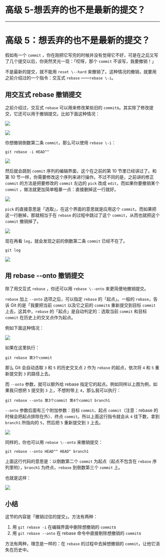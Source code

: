 
# 高级 5-想丢弃的也不是最新的提交？
---

# 高级 5：想丢弃的也不是最新的提交？

假如有一个 `commit` ，你在刚把它写完的时候并没有觉得它不好，可是在之后又写了几个提交以后，你突然灵光一现：「哎呀，那个 `commit` 不该写，我要撤销！」

不是最新的提交，就不能用 `reset \--hard` 来撤销了。这种情况的撤销，就要用之前介绍过的一个指令：交互式 `rebase` ——`rebase \-i`。

## 用交互式 rebase 撤销提交

之前介绍过，交互式 `rebase` 可以用来修改某些旧的 `commit`s。其实除了修改提交，它还可以用于撤销提交。比如下面这种情况：

![](https://p1-jj.byteimg.com/tos-cn-i-t2oaga2asx/gold-user-assets/2017/11/22/15fe243fc7996318~tplv-t2oaga2asx-image.image)

![](https://p1-jj.byteimg.com/tos-cn-i-t2oaga2asx/gold-user-assets/2017/11/22/15fe243fc74f48c7~tplv-t2oaga2asx-image.image)

你想撤销倒数第二条 `commit`，那么可以使用 `rebase \-i`：

```
git rebase -i HEAD^^
```

![](https://p1-jj.byteimg.com/tos-cn-i-t2oaga2asx/gold-user-assets/2017/11/22/15fe243fc7ac1154~tplv-t2oaga2asx-image.image)

然后就会跳到 `commit` 序列的编辑界面，这个在之前的第 10 节里已经讲过了。和第 10 节一样，你需要修改这个序列来进行操作。不过不同的是，之前讲的修正 `commit` 的方法是把要修改的 `commit` 左边的 `pick` 改成 `edit`，而如果你要撤销某个 `commit` ，做法就更加简单粗暴一点：直接删掉这一行就好。

![](https://p1-jj.byteimg.com/tos-cn-i-t2oaga2asx/gold-user-assets/2017/11/22/15fe243fcf5f6607~tplv-t2oaga2asx-image.image)

`pick` 的直接意思是「选取」，在这个界面的意思就是应用这个 `commit`。而如果把这一行删掉，那就相当于在 `rebase` 的过程中跳过了这个 `commit`，从而也就把这个 `commit` 撤销掉了。

![](https://p1-jj.byteimg.com/tos-cn-i-t2oaga2asx/gold-user-assets/2017/11/22/15fe243fce5804fd~tplv-t2oaga2asx-image.image)

现在再看 `log`，就会发现之前的倒数第二条 `commit` 已经不在了。

```
git log
```

![](https://p1-jj.byteimg.com/tos-cn-i-t2oaga2asx/gold-user-assets/2017/11/22/15fe243fc7eb3b31~tplv-t2oaga2asx-image.image)

## 用 rebase --onto 撤销提交

除了用交互式 `rebase` ，你还可以用 `rebase \--onto` 来更简便地撤销提交。

`rebase` 加上 `--onto` 选项之后，可以指定 `rebase` 的「起点」。一般的 `rebase`，告诉 Git 的是「我要把当前 `commit` 以及它之前的 `commit`s 重新提交到目标 `commit` 上去，这其中，`rebase` 的「起点」是自动判定的：选取当前 `commit` 和目标 `commit` 在历史上的交叉点作为起点。

例如下面这种情况：

![](https://p1-jj.byteimg.com/tos-cn-i-t2oaga2asx/gold-user-assets/2017/11/22/15fe24400508e3c8~tplv-t2oaga2asx-image.image)

如果在这里执行：

```
git rebase 第3个commit
```

那么 Git 会自动选取 `3` 和 `5` 的历史交叉点 `2` 作为 `rebase` 的起点，依次将 `4` 和 `5` 重新提交到 `3` 的路径上去。

而 `--onto` 参数，就可以额外给 rebase 指定它的起点。例如同样以上图为例，如果我只想把 `5` 提交到 `3` 上，不想附带上 `4`，那么我可以执行：

```
git rebase --onto 第3个commit 第4个commit branch1
```

`--onto` 参数后面有三个附加参数：目标 `commit`、起点 `commit`（注意：rebase 的时候会把起点排除在外）、终点 `commit`。所以上面这行指令就会从 `4` 往下数，拿到 `branch1` 所指向的 `5`，然后把 `5` 重新提交到 `3` 上去。

![](https://p1-jj.byteimg.com/tos-cn-i-t2oaga2asx/gold-user-assets/2017/11/22/15fe24400d7d73d0~tplv-t2oaga2asx-image.image)

同样的，你也可以用 `rebase \--onto` 来撤销提交：

```
git rebase --onto HEAD^^ HEAD^ branch1
```

上面这行代码的意思是：以倒数第二个 `commit` 为起点（起点不包含在 `rebase` 序列里哟），`branch1` 为终点，`rebase` 到倒数第三个 `commit` 上。

也就是这样：

![](https://p1-jj.byteimg.com/tos-cn-i-t2oaga2asx/gold-user-assets/2017/11/22/15fe243fce5804fd~tplv-t2oaga2asx-image.image)

## 小结

这节的内容是「撤销过往的提交」。方法有两种：

1.  用 `git rebase -i` 在编辑界面中删除想撤销的 `commit`s
2.  用 `git rebase --onto` 在 rebase 命令中直接剔除想撤销的 `commit`s

方法有两种，理念是一样的：在 `rebase` 的过程中去掉想撤销的 `commit`，让他它消失在历史中。
    